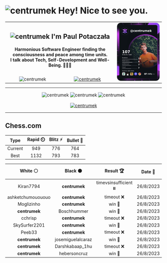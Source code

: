 <h1>
  <img
    src="https://emojis.slackmojis.com/emojis/images/1531849430/4246/blob-sunglasses.gif"
    width="30"
    alt="centrumek"
  />
  Hey! Nice to see you.
</h1>

<table>
  <tbody>
    <tr>
      <td align="center" width="70%" colspan="2">
        <h2>
          <img
            src="https://raw.githubusercontent.com/MartinHeinz/MartinHeinz/master/wave.gif"
            width="30px"
            alt="centrumek"
          />
          I'm Paul Potaczała
        </h2>
        <h4>
          Harmonious Software Engineer finding the consciousness and peace among time units.
          <br/>
          I talk about Tech, Self-Development and Well-Being. 🌿🧘🚀
        </h4>
      </td>
      <td width="30%" rowspan="2">
        <a href="https://app.daily.dev/centrumek">
          <img
            src="./devcard.png"
            alt="centrumek"
          />
        </a>
      </td>
    </tr>
    <tr align="center">
      <td>
        <img
          src="https://komarev.com/ghpvc/?username=centrumek&label=visitors&color=0e75b6&style=flat"
          alt="centrumek"
        >
      </td>
      <td>
        <a href="https://stackoverflow.com/users/14496012/centrumek">
          <img
            src="https://stackoverflow.com/users/flair/14496012.png?theme=dark"
            alt="centrumek"
          >
        </a>
      </td>
    </tr>
  </tbody>
</table>

---
<div align="center">
  <img 
    src="https://github-readme-stats.vercel.app/api?username=centrumek&show_icons=true&count_private=true&theme=darcula&hide_border=true&hide=issues,contribs&bg_color=00000000"
    alt="centrumek"
  />
  <img
    src="https://github-readme-stats.vercel.app/api/top-langs/?username=centrumek&layout=compact&hide_border=true&theme=darcula&bg_color=00000000&langs_count=6&exclude_repo=air-statistic-app"
    alt="centrumek"
  />
  <img 
    src="https://github-readme-streak-stats.herokuapp.com?user=centrumek&theme=darcula&hide_border=true&background=FFFFFF00"
    alt="centrumek"
  />
  <br/>
  <br/>
  <a href="https://www.buymeacoffee.com/centrumek">
    <img
      src="https://cdn.buymeacoffee.com/buttons/v2/default-orange.png"
      height="50"
      width="210"
      alt="centrumek"
    />
  </a>
</div>

---

## Chess.com

<!--START_SECTION:chessStats-->
<!-- Automatically generated with https://github.com/Balastrong/chess-stats-action -->

| Type | Rapid ⏲️ | Blitz ⚡ | Bullet 🔫 |
|:---:|:---:|:---:|:---:|
| Current | 949 | 776 | 764 |
| Best | 1132 | 793 | 783 |

| White ⚪ | Black ⚫ | Result 🏆 | Date 📅 | Position 🗺️ | Type 🕕 |
|:---:|:---:|:---:|:---:|:---:|:---:|
| Kiran7794 | **centrumek** | timevsinsufficient ⏸️ | 26/8/2023 | <a href="http://www.ee.unb.ca/cgi-bin/tervo/fen.pl?select=8/8/8/4N1R1/k7/8/P1P5/2K5 w - -">Link</a> | Bullet |
| ashketchumouououo | **centrumek** | timeout ❌ | 26/8/2023 | <a href="http://www.ee.unb.ca/cgi-bin/tervo/fen.pl?select=8/8/p7/8/1p6/1Pk1Q1P1/P1P3PP/R5K1 b - -">Link</a> | Bullet |
| Moglizinho | **centrumek** | win 🥇 | 26/8/2023 | <a href="http://www.ee.unb.ca/cgi-bin/tervo/fen.pl?select=2k5/p1p2Q2/3p4/2R5/2p5/2N5/PP3K2/5b2 w - -">Link</a> | Bullet |
| **centrumek** | Boschhummer | win 🥇 | 26/8/2023 | <a href="http://www.ee.unb.ca/cgi-bin/tervo/fen.pl?select=8/p2R1k1p/6p1/4Pp2/Pb3P2/4P3/2K4P/8 b - -">Link</a> | Bullet |
| cchrisp | **centrumek** | timeout ❌ | 26/8/2023 | <a href="http://www.ee.unb.ca/cgi-bin/tervo/fen.pl?select=8/2Qbk3/4p3/p2pPp1p/5P1P/2P1P3/1P6/2K5 b - -">Link</a> | Bullet |
| SkySurfer2201 | **centrumek** | win 🥇 | 26/8/2023 | <a href="http://www.ee.unb.ca/cgi-bin/tervo/fen.pl?select=2k1r3/p1p4p/2p2p2/3p1n2/PP1P4/2P2PBP/6P1/5K2 w - -">Link</a> | Bullet |
| Peeb33 | **centrumek** | timeout ❌ | 26/8/2023 | <a href="http://www.ee.unb.ca/cgi-bin/tervo/fen.pl?select=2r4r/p1B1Q3/5nk1/2R4p/1P1P2p1/P5P1/5P1P/4R1K1 b - -">Link</a> | Bullet |
| **centrumek** | josemiguelalcaraz | win 🥇 | 26/8/2023 | <a href="http://www.ee.unb.ca/cgi-bin/tervo/fen.pl?select=8/p7/3R4/2P2pP1/1Pk5/P6p/1K2Q2P/8 b - -">Link</a> | Bullet |
| **centrumek** | Darshkabaap_1hu | timeout ❌ | 26/8/2023 | <a href="http://www.ee.unb.ca/cgi-bin/tervo/fen.pl?select=5b1r/2k2p2/1p2b2p/1P4p1/4K3/r4N2/6PP/3R4 w - -">Link</a> | Bullet |
| **centrumek** | hebersoncruz | win 🥇 | 26/8/2023 | <a href="http://www.ee.unb.ca/cgi-bin/tervo/fen.pl?select=r4nk1/pp6/4b1q1/2Pp3p/3P4/2N5/PP6/2K1R3 b - -">Link</a> | Bullet |

<!--END_SECTION:chessStats-->

<!--
**centrumek/centrumek** is a ✨ _special_ ✨ repository because its `README.md` (this file) appears on your GitHub profile.

Here are some ideas to get you started:

- 🔭 I’m currently working on ...
- 🌱 I’m currently learning ...
- 👯 I’m looking to collaborate on ...
- 🤔 I’m looking for help with ...
- 💬 Ask me about ...
- 📫 How to reach me: ...
- 😄 Pronouns: ...
- ⚡ Fun fact: ...
-->
